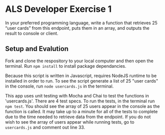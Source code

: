 # ALS Developer Exercise 1

In your preferred programming language, write a function that retrieves 25 “user cards” from this endpoint, puts them in an array, and outputs the result to console or client.

## Setup and Evalution

Fork and clone the respository to your local computer and then open the terminal. Run `npm install` to install package dependancies.

Because this script is written in Javascript, requires NodeJS runtime to be installed in order to run. To see the script generate a list of 25 "user cards" in the console, run `node usercards.js` in the terminal.

This app uses unit testing with Mocha and Chai to test the functions in 'usercards.js'. There are 4 test specs. To run the tests, in the terminal run `npm test`. You should see the array of 25 users appear in the console as the function is called. It may take up to a minute for all of the tests to complete due to the time needed to retrieve data from the endpoint. If you do not wish to see the array of users appear while running tests, go to `usercards.js` and comment out line 33.

